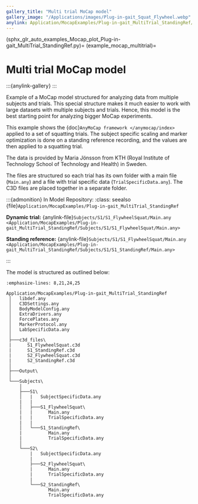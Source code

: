 ```yaml
---
gallery_title: "Multi trial MoCap model"
gallery_image: "/Applications/images/Plug-in-gait_Squat_Flywheel.webp"
anylink: Application/MocapExamples/Plug-in-gait_MultiTrial_StandingRef/Subjects/S1/S1_FlywheelSquat/Main.any
---
```


(sphx_glr_auto_examples_Mocap_plot_Plug-in-gait_MultiTrial_StandingRef.py)=
(example_mocap_multitrial)=

# Multi trial MoCap model

:::{anylink-gallery} 
:::

Example of a MoCap model structured for analyzing data from multiple subjects
and trials. This special structure makes it much easier to work with large
datasets with multiple subjects and trials. Hence, this model is the best
starting point for analyzing bigger MoCap experiments.

This example shows the {doc}`AnyMoCap framework </anymocap/index>` applied to a set
of squatting trials.
The subject specific scaling and marker optimization is done on a standing
reference recording, and the values are then applied to a squatting trial.

The data is provided by Maria Jönsson from KTH (Royal Institute of Technology
School of Technology and Health) in Sweden.

The files are structured so each trial has its own folder with a main file
(`Main.any`) and a file with trial specific data (`TrialSpecificData.any`).
The C3D files are placed together in a separate folder.

:::{admonition} In Model Repository:
:class: seealso
{file}`Application/MocapExamples/Plug-in-gait_MultiTrial_StandingRef`

**Dynamic trial:** {anylink-file}`Subjects/S1/S1_FlywheelSquat/Main.any <Application/MocapExamples/Plug-in-gait_MultiTrial_StandingRef/Subjects/S1/S1_FlywheelSquat/Main.any>`

**Standing reference:** {anylink-file}`Subjects/S1/S1_FlywheelSquat/Main.any <Application/MocapExamples/Plug-in-gait_MultiTrial_StandingRef/Subjects/S1/S1_StandingRef/Main.any>`

:::


The model is structured as outlined below:

```{code-block} none
:emphasize-lines: 8,21,24,25

Application/MocapExamples/Plug-in-gait_MultiTrial_StandingRef
 │   libdef.any
 │   C3DSettings.any
 │   BodyModelConfig.any
 │   ExtraDrivers.any
 │   ForcePlates.any
 │   MarkerProtocol.any
 │   LabSpecificData.any
 │
 ├───c3d_files\
 |      S1_FlywheelSquat.c3d
 |      S1_StandingRef.c3d
 |      S2_FlywheelSquat.c3d
 |      S2_StandingRef.c3d
 │
 ├───Output\
 │
 └───Subjects\
     │
     ├───S1\
     │   |   SubjectSpecificData.any
     |   |
     │   ├───S1_FlywheelSquat\
     |   |      Main.any
     |   |      TrialSpecificData.any
     |   |
     │   └───S1_StandingRef\
     |          Main.any
     |          TrialSpecificData.any
     │
     └───S2\
         |   SubjectSpecificData.any
         |
         ├───S2_FlywheelSquat\
         |      Main.any
         |      TrialSpecificData.any
         |
         └───S2_StandingRef\
                Main.any
                TrialSpecificData.any
```


